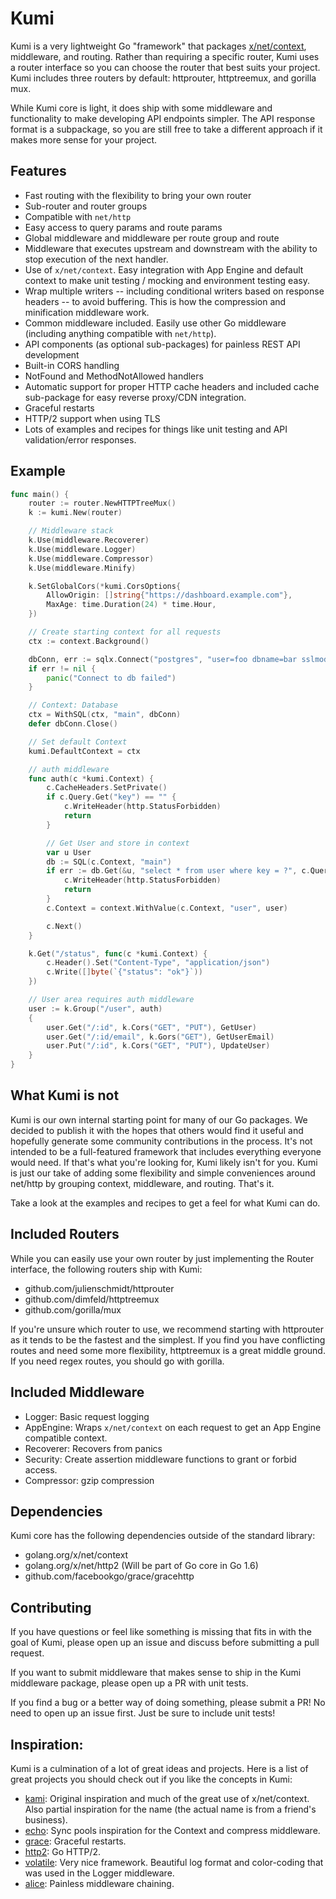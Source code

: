 # Kumi
Kumi is a very lightweight Go "framework" that packages [x/net/context](https://godoc.org/golang.org/x/net/context),
middleware, and routing. Rather than requiring a specific router, Kumi uses a
router interface so you can choose the router that best suits your project.
Kumi includes three routers by default: httprouter, httptreemux, and gorilla mux.

While Kumi core is light, it does ship with some middleware and functionality
to make developing API endpoints simpler. The API response format is
a subpackage, so you are still free to take a different approach if it makes
more sense for your project.

## Features
 * Fast routing with the flexibility to bring your own router
 * Sub-router and router groups
 * Compatible with ```net/http```
 * Easy access to query params and route params
 * Global middleware and middleware per route group and route
 * Middleware that executes upstream and downstream with the ability to
 stop execution of the next handler.
 * Use of ```x/net/context```. Easy integration with App Engine and default
 context to make unit testing / mocking and environment testing easy.
 * Wrap multiple writers -- including conditional writers based on response headers --
  to avoid buffering. This is how the compression and minification middleware work.
 * Common middleware included. Easily use other Go middleware (including anything
     compatible with ```net/http```).
 * API components (as optional sub-packages) for painless REST API development
 * Built-in CORS handling
 * NotFound and MethodNotAllowed handlers
 * Automatic support for proper HTTP cache headers and included cache sub-package
 for easy reverse proxy/CDN integration.
 * Graceful restarts
 * HTTP/2 support when using TLS
 * Lots of examples and recipes for things like unit testing and API validation/error
 responses.

## Example
```go
func main() {
	router := router.NewHTTPTreeMux()
	k := kumi.New(router)

	// Middleware stack
	k.Use(middleware.Recoverer)
	k.Use(middleware.Logger)
	k.Use(middleware.Compressor)
	k.Use(middleware.Minify)

    k.SetGlobalCors(*kumi.CorsOptions{
        AllowOrigin: []string{"https://dashboard.example.com"},
        MaxAge: time.Duration(24) * time.Hour,
    })

    // Create starting context for all requests
    ctx := context.Background()

	dbConn, err := sqlx.Connect("postgres", "user=foo dbname=bar sslmode=disable")
	if err != nil {
		panic("Connect to db failed")
	}

	// Context: Database
	ctx = WithSQL(ctx, "main", dbConn)
	defer dbConn.Close()

    // Set default Context
    kumi.DefaultContext = ctx

    // auth middleware
    func auth(c *kumi.Context) {
        c.CacheHeaders.SetPrivate()
        if c.Query.Get("key") == "" {
            c.WriteHeader(http.StatusForbidden)
            return
        }

        // Get User and store in context
        var u User
        db := SQL(c.Context, "main")
        if err := db.Get(&u, "select * from user where key = ?", c.Query.Get("key")); err != nil {
            c.WriteHeader(http.StatusForbidden)
            return
        }
        c.Context = context.WithValue(c.Context, "user", user)

        c.Next()
    }

	k.Get("/status", func(c *kumi.Context) {
		c.Header().Set("Content-Type", "application/json")
		c.Write([]byte(`{"status": "ok"}`))
	})

    // User area requires auth middleware
    user := k.Group("/user", auth)
    {
        user.Get("/:id", k.Cors("GET", "PUT"), GetUser)
        user.Get("/:id/email", k.Gors("GET"), GetUserEmail)
        user.Put("/:id", k.Cors("GET", "PUT"), UpdateUser)
    }
}
```

## What Kumi is not
Kumi is our own internal starting point for many of our Go packages. We decided to
publish it with the hopes that others would find it useful and hopefully generate
some community contributions in the process. It's not intended to be a full-featured
framework that includes everything everyone would need. If that's what you're looking
for, Kumi likely isn't for you. Kumi is just our take of adding some flexibility
and simple conveniences around net/http by grouping context, middleware, and routing.
That's it.

Take a look at the examples and recipes to get a feel for what Kumi can do.

## Included Routers
While you can easily use your own router by just implementing the Router interface,
the following routers ship with Kumi:

 * github.com/julienschmidt/httprouter
 * github.com/dimfeld/httptreemux
 * github.com/gorilla/mux

If you're unsure which router to use, we recommend starting with httprouter as it
tends to be the fastest and the simplest. If you find you have conflicting routes and
need some more flexibility, httptreemux is a great middle ground. If you need regex routes,
you should go with gorilla.

## Included Middleware
 * Logger: Basic request logging
 * AppEngine: Wraps ```x/net/context``` on each request to get an App Engine compatible
 context.
 * Recoverer: Recovers from panics
 * Security: Create assertion middleware functions to grant or forbid access.
 * Compressor: gzip compression

## Dependencies
 Kumi core has the following dependencies outside of the standard library:

  * golang.org/x/net/context
  * golang.org/x/net/http2 (Will be part of Go core in Go 1.6)
  * github.com/facebookgo/grace/gracehttp

## Contributing
  If you have questions or feel like something is missing that fits in with the goal of Kumi,
  please open up an issue and discuss before submitting a pull request.

  If you want to submit middleware that makes sense to ship in the Kumi middleware
  package, please open up a PR with unit tests.

  If you find a bug or a better way of doing something, please submit a PR! No need to
  open up an issue first. Just be sure to include unit tests!

## Inspiration:
Kumi is a culmination of a lot of great ideas and projects. Here is
a list of great projects you should check out if you like the concepts in Kumi:

 * [kami](https://github.com/guregu/kami): Original inspiration and much of the
 great use of x/net/context. Also partial inspiration for the name (the actual
 name is from a friend's business).
 * [echo](https://github.com/labstack/echo): Sync pools inspiration for the Context
 and compress middleware.
 * [grace](https://github.com/facebookgo/grace): Graceful restarts.
 * [http2](https://godoc.org/golang.org/x/net/http2): Go HTTP/2.
 * [volatile](https://github.com/volatile/core): Very nice framework. Beautiful
 log format and color-coding that was used in the Logger middleware.
 * [alice](https://github.com/justinas/alice): Painless middleware chaining.

